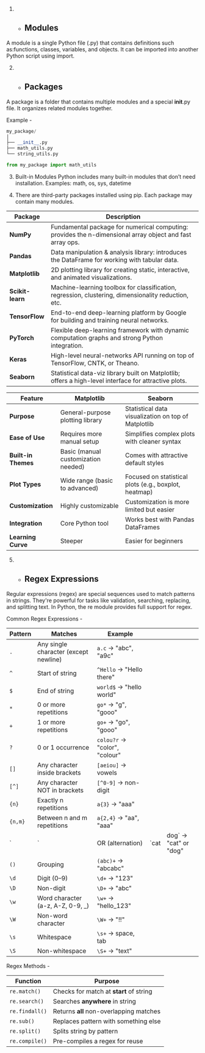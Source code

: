1. - ## Modules 
A module is a single Python file (.py) that contains definitions such as:functions, classes, variables, and objects.
It can be imported into another Python script using import.

2. - ## Packages 
A package is a folder that contains multiple modules and a special __init__.py file.
It organizes related modules together.

Example - 
```python
my_package/
│
├── __init__.py
├── math_utils.py
└── string_utils.py

from my_package import math_utils
```
3. Built-in Modules
Python includes many built-in modules that don’t need installation.
Examples: math, os, sys, datetime

4. There are third-party packages installed using pip. Each package may contain many modules.

| Package      | Description                                                                                          |
|--------------|------------------------------------------------------------------------------------------------------|
| **NumPy**    | Fundamental package for numerical computing: provides the n-dimensional array object and fast array ops. |
| **Pandas**   | Data manipulation & analysis library: introduces the DataFrame for working with tabular data.       |
| **Matplotlib** | 2D plotting library for creating static, interactive, and animated visualizations.               |
| **Scikit-learn** | Machine-learning toolbox for classification, regression, clustering, dimensionality reduction, etc. |
| **TensorFlow**  | End-to-end deep-learning platform by Google for building and training neural networks.            |
| **PyTorch**     | Flexible deep-learning framework with dynamic computation graphs and strong Python integration.  |
| **Keras**       | High-level neural-networks API running on top of TensorFlow, CNTK, or Theano.                    |
| **Seaborn**     | Statistical data-viz library built on Matplotlib; offers a high-level interface for attractive plots. |


| Feature             | **Matplotlib**                      | **Seaborn**                                           |
| ------------------- | ----------------------------------- | ----------------------------------------------------- |
| **Purpose**         | General-purpose plotting library    | Statistical data visualization on top of Matplotlib   |
| **Ease of Use**     | Requires more manual setup          | Simplifies complex plots with cleaner syntax          |
| **Built-in Themes** | Basic (manual customization needed) | Comes with attractive default styles                  |
| **Plot Types**      | Wide range (basic to advanced)      | Focused on statistical plots (e.g., boxplot, heatmap) |
| **Customization**   | Highly customizable                 | Customization is more limited but easier              |
| **Integration**     | Core Python tool                    | Works best with Pandas DataFrames                     |
| **Learning Curve**  | Steeper                             | Easier for beginners                                  |



5. - ## Regex Expressions 
Regular expressions (regex) are special sequences used to match patterns in strings. They're powerful for tasks like validation, searching, replacing, and splitting text. In Python, the re module provides full support for regex.

Common Regex Expressions -

| **Pattern** | **Matches**                           | **Example**                   |       |                        |
| ----------- | ------------------------------------- | ----------------------------- | ----- | ---------------------- |
| `.`         | Any single character (except newline) | `a.c` → "abc", "a9c"          |       |                        |
| `^`         | Start of string                       | `^Hello` → "Hello there"      |       |                        |
| `$`         | End of string                         | `world$` → "hello world"      |       |                        |
| `*`         | 0 or more repetitions                 | `go*` → "g", "gooo"           |       |                        |
| `+`         | 1 or more repetitions                 | `go+` → "go", "gooo"          |       |                        |
| `?`         | 0 or 1 occurrence                     | `colou?r` → "color", "colour" |       |                        |
| `[]`        | Any character inside brackets         | `[aeiou]` → vowels            |       |                        |
| `[^]`       | Any character NOT in brackets         | `[^0-9]` → non-digit          |       |                        |
| `{n}`       | Exactly n repetitions                 | `a{3}` → "aaa"                |       |                        |
| `{n,m}`     | Between n and m repetitions           | `a{2,4}` → "aa", "aaa"        |       |                        |
| \`          | \`                                    | OR (alternation)              | \`cat | dog\` → "cat" or "dog" |
| `()`        | Grouping                              | `(abc)+` → "abcabc"           |       |                        |
| `\d`        | Digit (0–9)                           | `\d+` → "123"                 |       |                        |
| `\D`        | Non-digit                             | `\D+` → "abc"                 |       |                        |
| `\w`        | Word character (a-z, A-Z, 0-9, \_)    | `\w+` → "hello\_123"          |       |                        |
| `\W`        | Non-word character                    | `\W+` → "!!"                  |       |                        |
| `\s`        | Whitespace                            | `\s+` → space, tab            |       |                        |
| `\S`        | Non-whitespace                        | `\S+` → "text"                |       |                        |

Regex Methods -

| **Function**   | **Purpose**                             |
| -------------- | --------------------------------------- |
| `re.match()`   | Checks for match at **start** of string |
| `re.search()`  | Searches **anywhere** in string         |
| `re.findall()` | Returns **all** non-overlapping matches |
| `re.sub()`     | Replaces pattern with something else    |
| `re.split()`   | Splits string by pattern                |
| `re.compile()` | Pre-compiles a regex for reuse          |

